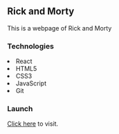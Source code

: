 <h2>Rick and Morty</h2>
<p>This is a webpage of Rick and Morty</p>


<h3>Technologies</h3>
<li>React</li>
<li>HTML5</li>
<li>CSS3</li>
<li>JavaScript</li>
<li>Git</li>


<h3>Launch</h3>
<a href="https://bricklai.github.io/Rick_and_Morty/">Click here</a> to visit.

